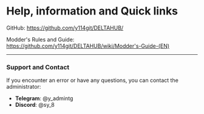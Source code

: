 # Help, information and Quick links

GitHub: https://github.com/y114git/DELTAHUB/

Modder's Rules and Guide: https://github.com/y114git/DELTAHUB/wiki/Modder's-Guide-(EN)

---

### **Support and Contact**

If you encounter an error or have any questions, you can contact the administrator:

* **Telegram**: @y_admintg
* **Discord**: @sy_8
